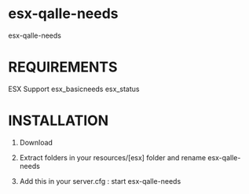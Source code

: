 # esx-qalle-needs
esx-qalle-needs

# REQUIREMENTS

ESX Support
esx_basicneeds
esx_status

# INSTALLATION

1. Download 

2. Extract folders in your resources/[esx] folder and rename esx-qalle-needs

3. Add this in your server.cfg : start esx-qalle-needs

